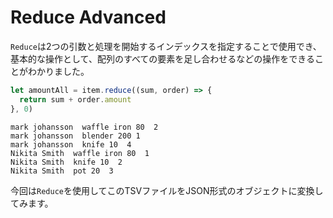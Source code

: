 # Reduce Advanced

`Reduce`は2つの引数と処理を開始するインデックスを指定することで使用でき、基本的な操作として、配列のすべての要素を足し合わせるなどの操作をできることがわかりました。
```JavaScript
let amountAll = item.reduce((sum, order) => {
  return sum + order.amount
}, 0)
```


```tsv
mark johansson  waffle iron 80  2
mark johansson  blender 200 1
mark johansson  knife 10  4
Nikita Smith  waffle iron 80  1
Nikita Smith  knife 10  2
Nikita Smith  pot 20  3
```
今回は`Reduce`を使用してこのTSVファイルをJSON形式のオブジェクトに変換してみます。